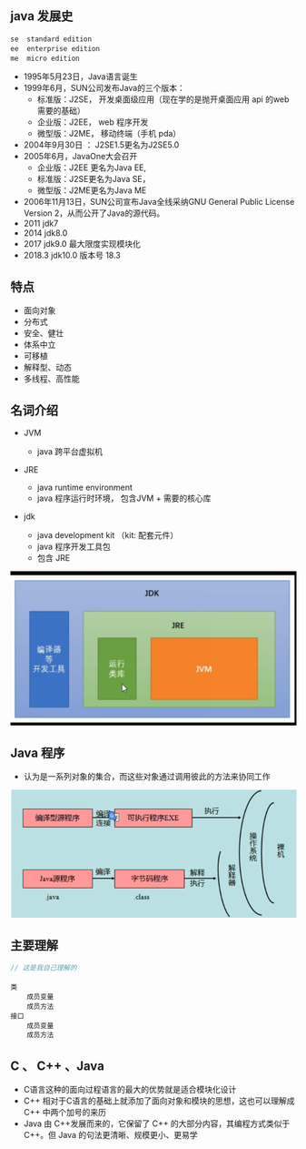 ## java 发展史

```java
se	standard edition
ee  enterprise edition
me	micro edition    
```



* 1995年5月23日，Java语言诞生 
* 1999年6月，SUN公司发布Java的三个版本：
    * 标准版：J2SE， 开发桌面级应用（现在学的是抛开桌面应用 api 的web需要的基础）
    * 企业版：J2EE， web 程序开发
    * 微型版：J2ME， 移动终端（手机 pda）
* 2004年9月30日 ： J2SE1.5更名为J2SE5.0       
* 2005年6月，JavaOne大会召开
    * 企业版：J2EE 更名为Java EE, 
    * 标准版：J2SE更名为Java SE，
    * 微型版：J2ME更名为Java ME
* 2006年11月13日，SUN公司宣布Java全线采纳GNU General Public License Version 2，从而公开了Java的源代码。 
* 2011   jdk7
* 2014  jdk8.0
* 2017 jdk9.0 最大限度实现模块化
* 2018.3 jdk10.0  版本号 18.3

## 特点

* 面向对象
* 分布式
* 安全、健壮
* 体系中立
* 可移植
* 解释型、动态
* 多线程、高性能

## 名词介绍

* JVM
    * java 跨平台虚拟机

* JRE 
    * java runtime  environment
    * java 程序运行时环境， 包含JVM + 需要的核心库
* jdk
    * java development kit  （kit: 配套元件）
    * java 程序开发工具包
    * 包含 JRE

![image-20210131152900214](image-20210131152900214.png)

## Java 程序

* 认为是一系列对象的集合，而这些对象通过调用彼此的方法来协同工作

![image-20210202181929699](image-20210202181929699.png)



## 主要理解

```java
// 这是我自己理解的

类
    成员变量
    成员方法
接口
    成员变量
    成员方法
```



## C 、 C++ 、Java

* C语言这种的面向过程语言的最大的优势就是适合模块化设计
* C++ 相对于C语言的基础上就添加了面向对象和模块的思想，这也可以理解成 C++ 中两个加号的来历
* Java 由 C++发展而来的，它保留了 C++ 的大部分内容，其编程方式类似于 C++。但 Java 的句法更清晰、规模更小、更易学







